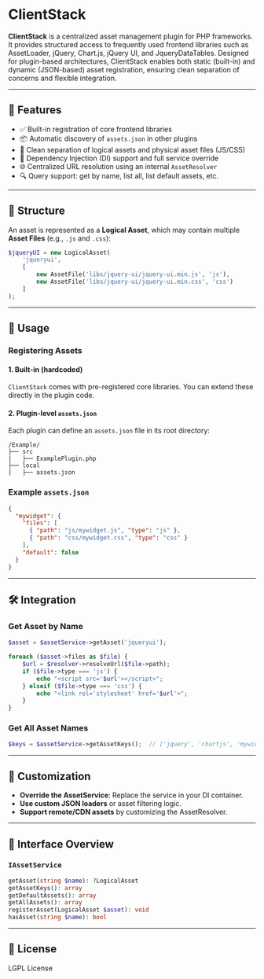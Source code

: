 # ClientStack

**ClientStack** is a centralized asset management plugin for PHP frameworks. It provides structured access to frequently used frontend libraries such as AssetLoader, jQuery, Chart.js, jQuery UI, and JqueryDataTables. Designed for plugin-based architectures, ClientStack enables both static (built-in) and dynamic (JSON-based) asset registration, ensuring clean separation of concerns and flexible integration.

---

## 🚀 Features

* ✅ Built-in registration of core frontend libraries
* 📦 Automatic discovery of `assets.json` in other plugins
* 🧩 Clean separation of logical assets and physical asset files (JS/CSS)
* 🔁 Dependency Injection (DI) support and full service override
* 🌐 Centralized URL resolution using an internal `AssetResolver`
* 🔍 Query support: get by name, list all, list default assets, etc.

---

## 📂 Structure

An asset is represented as a **Logical Asset**, which may contain multiple **Asset Files** (e.g., `.js` and `.css`):

```php
$jqueryUI = new LogicalAsset(
    'jqueryui',
    [
        new AssetFile('libs/jquery-ui/jquery-ui.min.js', 'js'),
        new AssetFile('libs/jquery-ui/jquery-ui.min.css', 'css')
    ]
);
```

---

## 🧰 Usage

### Registering Assets

#### 1. Built-in (hardcoded)

`ClientStack` comes with pre-registered core libraries. You can extend these directly in the plugin code.

#### 2. Plugin-level `assets.json`

Each plugin can define an `assets.json` file in its root directory:

```
/Example/
├── src
|   ├── ExamplePlugin.php
├── local
|   ├── assets.json
```

### Example `assets.json`

```json
{
  "mywidget": {
    "files": [
      { "path": "js/mywidget.js", "type": "js" },
      { "path": "css/mywidget.css", "type": "css" }
    ],
    "default": false
  }
}
```

---

## 🛠️ Integration

### Get Asset by Name

```php
$asset = $assetService->getAsset('jqueryui');

foreach ($asset->files as $file) {
    $url = $resolver->resolveUrl($file->path);
    if ($file->type === 'js') {
        echo "<script src='$url'></script>";
    } elseif ($file->type === 'css') {
        echo "<link rel='stylesheet' href='$url'>";
    }
}
```

### Get All Asset Names

```php
$keys = $assetService->getAssetKeys();  // ['jquery', 'chartjs', 'mywidget', ...]
```

---

## 🧩 Customization

* **Override the AssetService**: Replace the service in your DI container.
* **Use custom JSON loaders** or asset filtering logic.
* **Support remote/CDN assets** by customizing the AssetResolver.

---

## 📄 Interface Overview

### `IAssetService`

```php
getAsset(string $name): ?LogicalAsset
getAssetKeys(): array
getDefaultAssets(): array
getAllAssets(): array
registerAsset(LogicalAsset $asset): void
hasAsset(string $name): bool
```

---

## 📃 License

LGPL License
